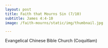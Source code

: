 ```yaml
---
layout: post
title: Faith that Mourns Sin (7/10)
subtitle: James 4:4-10
image: /faith-mourns/static/img/thumbnail.jpg

---
```

Evangelical Chinese Bible Church (Coquitlam)

